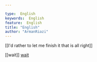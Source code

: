 ```yaml
---

type:  English
keywords:  English
feature:  English
title: "English"
author: "ArmanRiazi"
---
```



 [[I'd rather to let me finish it that is all right]]

 [[wait]]
[wait](wait.md)